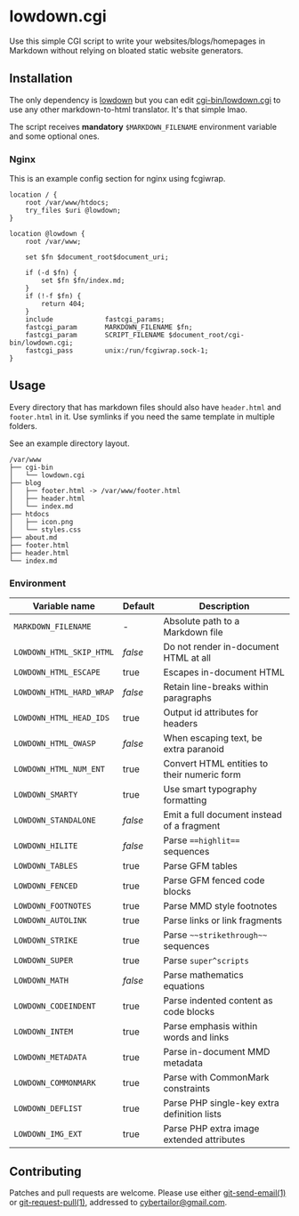 lowdown.cgi
===========
Use this simple CGI script to write your websites/blogs/homepages in Markdown
without relying on bloated static website generators.

Installation
------------
The only dependency is [lowdown](https://kristaps.bsd.lv/lowdown/) but you can
edit [cgi-bin/lowdown.cgi](/lowdown.cgi/tree/cgi-bin/lowdown.cgi) to use any
other markdown-to-html translator. It's that simple lmao.

The script receives __mandatory__ `$MARKDOWN_FILENAME` environment variable and
some optional ones.

### Nginx
This is an example config section for nginx using fcgiwrap.

```nginx
location / {
    root /var/www/htdocs;
    try_files $uri @lowdown;
}

location @lowdown {
    root /var/www;

    set $fn $document_root$document_uri;

    if (-d $fn) {
        set $fn $fn/index.md;
    }
    if (!-f $fn) {
        return 404;
    }
    include             fastcgi_params;
    fastcgi_param       MARKDOWN_FILENAME $fn;
    fastcgi_param       SCRIPT_FILENAME $document_root/cgi-bin/lowdown.cgi;
    fastcgi_pass        unix:/run/fcgiwrap.sock-1;
}
```

Usage
-----
Every directory that has markdown files should also have `header.html` and
`footer.html` in it. Use symlinks if you need the same template in multiple
folders.

See an example directory layout.

    /var/www
    ├── cgi-bin
    │   └── lowdown.cgi
    ├── blog
    │   ├── footer.html -> /var/www/footer.html
    │   ├── header.html
    │   └── index.md
    ├── htdocs
    │   ├── icon.png
    │   └── styles.css
    ├── about.md
    ├── footer.html
    ├── header.html
    └── index.md

### Environment
|      Variable name     | Default |               Description                 |
| ---------------------- | ------- | ----------------------------------------- |
`MARKDOWN_FILENAME`      |   -     | Absolute path to a Markdown file
`LOWDOWN_HTML_SKIP_HTML` | *false* | Do not render in-document HTML at all
`LOWDOWN_HTML_ESCAPE`    | true    | Escapes in-document HTML
`LOWDOWN_HTML_HARD_WRAP` | *false* | Retain line-breaks within paragraphs
`LOWDOWN_HTML_HEAD_IDS`  | true    | Output id attributes for headers
`LOWDOWN_HTML_OWASP`     | *false* | When escaping text, be extra paranoid
`LOWDOWN_HTML_NUM_ENT`   | true    | Convert HTML entities to their numeric form
`LOWDOWN_SMARTY`         | true    | Use smart typography formatting
`LOWDOWN_STANDALONE`     | *false* | Emit a full document instead of a fragment
`LOWDOWN_HILITE`         | *false* | Parse `==highlit==` sequences
`LOWDOWN_TABLES`         | true    | Parse GFM tables
`LOWDOWN_FENCED`         | true    | Parse GFM fenced code blocks
`LOWDOWN_FOOTNOTES`      | true    | Parse MMD style footnotes
`LOWDOWN_AUTOLINK`       | true    | Parse links or link fragments
`LOWDOWN_STRIKE`         | true    | Parse `~~strikethrough~~` sequences
`LOWDOWN_SUPER`          | true    | Parse `super^scripts`
`LOWDOWN_MATH`           | *false* | Parse mathematics equations
`LOWDOWN_CODEINDENT`     | true    | Parse indented content as code blocks
`LOWDOWN_INTEM`          | true    | Parse emphasis within words and links
`LOWDOWN_METADATA`       | true    | Parse in-document MMD metadata
`LOWDOWN_COMMONMARK`     | true    | Parse with CommonMark constraints
`LOWDOWN_DEFLIST`        | true    | Parse PHP single-key extra definition lists
`LOWDOWN_IMG_EXT`        | true    | Parse PHP extra image extended attributes

Contributing
------------
Patches and pull requests are welcome. Please use either [git-send-email(1)][1]
or [git-request-pull(1)][2], addressed to cybertailor@gmail.com.

[1]: https://git-send-email.io/
[2]: https://git-scm.com/docs/git-request-pull

